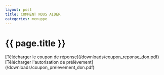 ```yaml
---
layout: post
title: COMMENT NOUS AIDER
categories: menuppe
---
```


{{ page.title }}
================

<div id="lien_externe" markdown="1">
[Télécharger le coupon de réponse](/downloads/coupon_reponse_don.pdf)
</div>

<div id="lien_externe" markdown="1">
[Télécharger l'autorisation de prélèvement](/downloads/coupon_prelevement_don.pdf)
</div>

